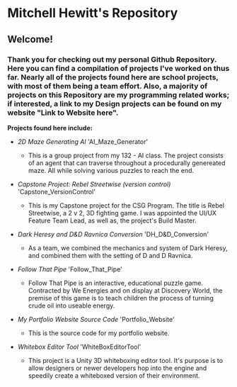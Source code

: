 # Mitchell Hewitt's Repository

## **Welcome!**

### Thank you for checking out my personal Github Repository. Here you can find a compilation of projects I've worked on thus far. Nearly all of the projects found here are school projects, with most of them being a team effort. Also, a majority of projects on this Repository are my programming related works; if interested, a link to my Design projects can be found on my website "Link to Website here".

**Projects found here include:**

- *2D Maze Generating AI* 'AI_Maze_Generator'
	- This is a group project from my 132 - AI class. The project consists of an agent that can traverse throughout a procedurally genereated maze. All while solving various puzzles to reach the end.

- *Capstone Project: Rebel Streetwise (version control)* 'Capstone_VersionControl'
	- This is my Capstone project for the CSG Program. The title is Rebel Streetwise, a 2 v 2, 3D fighting game. I was appointed the UI/UX Feature Team Lead, as well as, the project's Build Master.

- *Dark Heresy and D&D Ravnica Conversion* 'DH_D&D_Conversion'
	- As a team, we combined the mechanics and system of Dark Heresy, and combined them with the setting of D and D Ravnica.

- *Follow That Pipe* 'Follow_That_Pipe'
	- Follow That Pipe is an interactive, educational puzzle game. Contracted by We Energies and on display at Discovery World, the premise of this game is to teach children the process of turning crude oil into useable energy. 

- *My Portfolio Website Source Code* 'Portfolio_Website'
	- This is the source code for my portfolio website. 

- *Whitebox Editor Tool* 'WhiteBoxEditorTool'
	- This project is a Unity 3D whiteboxing editor tool. It's purpose is to allow designers or newer developers hop into the engine and speedily create a whiteboxed version of their environment.